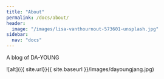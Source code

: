 ```yaml
---
title: "About"
permalink: /docs/about/
header:
  image: "/images/lisa-vanthournout-573601-unsplash.jpg"
sidebar:
  nav: "docs"
---
```

A blog of DA-YOUNG

![alt]({{ site.url}}{{ site.baseurl }}/images/dayoungjang.jpg)
